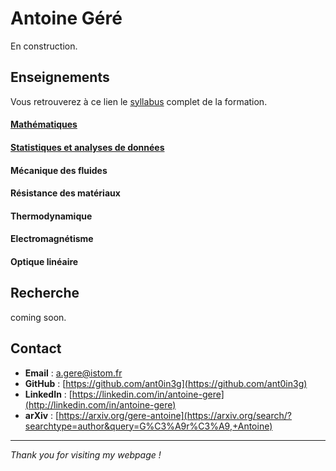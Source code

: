# Antoine Géré

En construction.

## Enseignements

Vous retrouverez à ce lien le [syllabus](https://istom-my.sharepoint.com/:b:/g/personal/a_gere_istom_fr/EUfxXA2HiKBIoC5gP9S8cvsB950tp6BHuYqXtes2aGw-FA?e=w8ZcA5) complet de la formation.

#### [Mathématiques](./mATh.md)

#### [Statistiques et analyses de données](./sTa7.md) 

#### Mécanique des fluides

#### Résistance des matériaux

#### Thermodynamique

#### Electromagnétisme

#### Optique linéaire

## Recherche

coming soon.

## Contact

- **Email** : [a.gere@istom.fr](mailto:a.gere@istom.fr)
- **GitHub** : [https://github.com/ant0in3g](https://github.com/ant0in3g)
- **LinkedIn** : [https://linkedin.com/in/antoine-gere](http://linkedin.com/in/antoine-gere)
- **arXiv** : [https://arxiv.org/gere-antoine](https://arxiv.org/search/?searchtype=author&query=G%C3%A9r%C3%A9,+Antoine)

---

*Thank you for visiting my webpage !*
